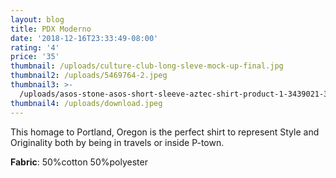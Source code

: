 ```yaml
---
layout: blog
title: PDX Moderno
date: '2018-12-16T23:33:49-08:00'
rating: '4'
price: '35'
thumbnail: /uploads/culture-club-long-sleve-mock-up-final.jpg
thumbnail2: /uploads/5469764-2.jpeg
thumbnail3: >-
  /uploads/asos-stone-asos-short-sleeve-aztec-shirt-product-1-3439021-384127808.jpeg
thumbnail4: /uploads/download.jpeg
---
```

This homage to Portland, Oregon is the perfect shirt to represent Style and Originality both by being in travels or inside P-town.

**Fabric**: 50%cotton 50%polyester
